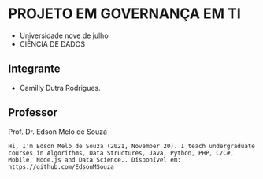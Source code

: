 #  PROJETO EM GOVERNANÇA EM TI

* Universidade nove de julho
* CIÊNCIA DE DADOS



## Integrante


*   Camilly Dutra Rodrigues.


## Professor

Prof. Dr. Edson Melo de Souza

```
Hi, I'm Edson Melo de Souza (2021, November 20). I teach undergraduate courses in Algorithms, Data Structures, Java, Python, PHP, C/C#, Mobile, Node.js and Data Science.. Disponível em: https://github.com/EdsonMSouza
```

